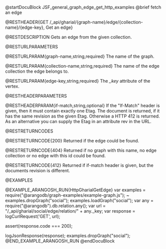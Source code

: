 
@startDocuBlock JSF_general_graph_edge_get_http_examples
@brief fetch an edge

@RESTHEADER{GET /_api/gharial/{graph-name}/edge/{collection-name}/{edge-key}, Get an edge}

@RESTDESCRIPTION
Gets an edge from the given collection.

@RESTURLPARAMETERS

@RESTURLPARAM{graph-name,string,required}
The name of the graph.

@RESTURLPARAM{collection-name,string,required} 
The name of the edge collection the edge belongs to.

@RESTURLPARAM{edge-key,string,required} 
The *_key* attribute of the vertex.

@RESTHEADERPARAMETERS

@RESTHEADERPARAM{if-match,string,optional}
If the "If-Match" header is given, then it must contain exactly one Etag. The document is returned,
if it has the same revision as the given Etag. Otherwise a HTTP 412 is returned. As an alternative
you can supply the Etag in an attribute rev in the URL.

@RESTRETURNCODES

@RESTRETURNCODE{200}
Returned if the edge could be found.

@RESTRETURNCODE{404}
Returned if no graph with this name, no edge collection or no edge with this id could be found.

@RESTRETURNCODE{412}
Returned if if-match header is given, but the documents revision is different.

@EXAMPLES

@EXAMPLE_ARANGOSH_RUN{HttpGharialGetEdge}
  var examples = require("@arangodb/graph-examples/example-graph.js");
~ examples.dropGraph("social");
  examples.loadGraph("social");
  var any = require("@arangodb").db.relation.any();
  var url = "/_api/gharial/social/edge/relation/" + any._key;
  var response = logCurlRequest('GET', url);

  assert(response.code === 200);

  logJsonResponse(response);
  examples.dropGraph("social");
@END_EXAMPLE_ARANGOSH_RUN
@endDocuBlock

